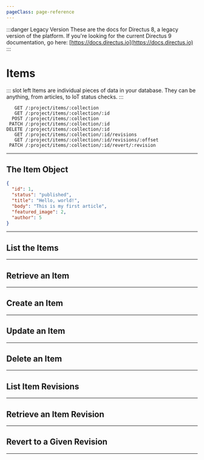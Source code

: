 ```yaml
---
pageClass: page-reference
---
```


:::danger Legacy Version
These are the docs for Directus 8, a legacy version of the platform. If you're looking for the current Directus 9 documentation, go here: [https://docs.directus.io](https://docs.directus.io)
:::

# Items

<two-up>

::: slot left
Items are individual pieces of data in your database. They can be anything, from articles, to IoT status checks.
:::

<info-box title="Endpoints" slot="right">

```endpoints
   GET /:project/items/:collection
   GET /:project/items/:collection/:id
  POST /:project/items/:collection
 PATCH /:project/items/:collection/:id
DELETE /:project/items/:collection/:id
   GET /:project/items/:collection/:id/revisions
   GET /:project/items/:collection/:id/revisions/:offset
 PATCH /:project/items/:collection/:id/revert/:revision
```

</info-box>
</two-up>

---

## The Item Object

<two-up>
<template slot="left">

Items don't have a pre-defined schema. The format depends completely on how you configured your collections and fields in Directus. For the sake of documentation, we'll use a fictional `articles` collection with the following fields: `id`, `status`, `title`, `body`, `featured_image`, and `author`.

</template>

<info-box title="Example Item Object" slot="right" class="sticky">

```json
{
  "id": 1,
  "status": "published",
  "title": "Hello, world!",
  "body": "This is my first article",
  "featured_image": 2,
  "author": 5
}
```

</info-box>
</two-up>

---

## List the Items

<two-up>
<template slot="left">

List the items.

### Parameters

<def-list>

!!! include params/project.md !!!
!!! include params/collection.md !!!

</def-list>

### Query

<def-list>

!!! include query/fields.md !!!
!!! include query/limit.md !!!
!!! include query/offset.md !!!
!!! include query/sort.md !!!
!!! include query/single.md !!!
!!! include query/status.md !!!
!!! include query/filter.md !!!
!!! include query/q.md !!!
!!! include query/meta.md !!!

</def-list>

### Returns

Returns an array of [item objects](#the-item-object).

</template>

<template slot="right">
<div class="sticky">
<info-box title="Endpoint">

```endpoints
   GET /:project/items/:collection
```

</info-box>
<info-box title="Response">

```json
{
  "data": [
    {
      "id": 1,
      "status": "published",
      "title": "Hello, world!",
      "body": "This is my first article",
      "featured_image": 2,
      "author": 5
    },
    { ... },
    { ... }
  ]
}
```

</info-box>
</div>
</template>
</two-up>

---

## Retrieve an Item

<two-up>
<template slot="left">

Retrieve a single item by unique identifier.

### Parameters

<def-list>

!!! include params/project.md !!!
!!! include params/collection.md !!!
!!! include params/id.md !!!

</def-list>

### Query

<def-list>

!!! include query/fields.md !!!
!!! include query/meta.md !!!

</def-list>

### Returns

Returns the [item object](#the-item-object) for the given unique identifier.

</template>

<template slot="right">
<div class="sticky">
<info-box title="Endpoint">

```endpoints
   GET /:project/items/:collection/:id
```

</info-box>

<info-box title="Response">

```json
{
  "data": {
    "id": 1,
    "status": "published",
    "title": "Hello, world!",
    "body": "This is my first article",
    "featured_image": 2,
    "author": 5
  }
}
```

</info-box>
</div>
</template>
</two-up>

---

## Create an Item

<two-up>
<template slot="left">

Create a new item.

### Parameters

<def-list>

!!! include params/project.md !!!
!!! include params/collection.md !!!

</def-list>

### Attributes

Based on your specific setup.

### Query

<def-list>

!!! include query/meta.md !!!

</def-list>

### Returns

Returns the [item object](#the-item-object) for the item that was just created.

</template>

<template slot="right">
<div class="sticky">
<info-box title="Endpoint">

```endpoints
  POST /:project/items/:collection
```

</info-box>

<info-box title="Request">

```json
{
  "status": "published",
  "title": "Hello, world!",
  "body": "This is my first article",
  "featured_image": 2,
  "author": 5
}
```

</info-box>

<info-box title="Response">

```json
{
  "data": {
    "id": 14,
    "status": "published",
    "title": "Hello, world!",
    "body": "This is my first article",
    "featured_image": 2,
    "author": 5
  }
}
```

</info-box>
</div>
</template>
</two-up>

---

## Update an Item

<two-up>
<template slot="left">

Update an existing item.

### Parameters

<def-list>

!!! include params/project.md !!!
!!! include params/collection.md !!!
!!! include params/id.md !!!

</def-list>

### Attributes

Based on your specific setup.

### Query

<def-list>

!!! include query/fields.md !!!
!!! include query/meta.md !!!

</def-list>

### Returns

Returns the [item object](#the-item-object) for the item that was just updated.

</template>

<template slot="right">
<div class="sticky">
<info-box title="Endpoint">

```endpoints
 PATCH /:project/items/:collection/:id
```

</info-box>

<info-box title="Request">

```json
{
  "title": "Welcome!"
}
```

</info-box>

<info-box title="Response">

```json
{
  "data": {
    "id": 14,
    "status": "published",
    "title": "Welcome!",
    "body": "This is my first article",
    "featured_image": 2,
    "author": 5
  }
}
```

</info-box>
</div>
</template>
</two-up>

---

## Delete an Item

<two-up>
<template slot="left">

Delete an existing item

### Parameters

<def-list>

!!! include params/project.md !!!
!!! include params/collection.md !!!
!!! include params/id.md !!!

</def-list>

### Returns

Returns an empty body with HTTP status 204

</template>

<template slot="right">
<div class="sticky">
<info-box title="Endpoint">

```endpoints
DELETE /:project/items/:collection/:id
```

</info-box>
</div>
</template>
</two-up>

---

## List Item Revisions

<two-up>
<template slot="left">

List the revisions made to the given item.

### Parameters

<def-list>

!!! include params/project.md !!!
!!! include params/collection.md !!!
!!! include params/id.md !!!

</def-list>

### Query

<def-list>

!!! include query/fields.md !!!
!!! include query/limit.md !!!
!!! include query/offset.md !!!
!!! include query/page.md !!!
!!! include query/sort.md !!!
!!! include query/single.md !!!
!!! include query/filter.md !!!
!!! include query/q.md !!!
!!! include query/meta.md !!!

</def-list>

### Returns

Returns an array of [revision objects](/api/revisions.html#the-revision-object).

</template>

<template slot="right">
<div class="sticky">
<info-box title="Endpoint">

```endpoints
   GET /:project/items/:collection/:id/revisions
```

</info-box>
<info-box title="Response">

```json
{
  "data": [
    {
      "id": 35,
      "activity": 37,
      "collection": "articles",
      "item": "14",
      "data": {
        "id": 14,
        "status": "published",
        "title": "Hello, World!",
        "body": "This is my first article",
        "featured_image": 2,
        "author": 5
      },
      "delta": {
        "title": "Welcome!"
      },
      "parent_collection": null,
      "parent_item": null,
      "parent_changed": false
    },
    { ... },
    { ... }
  ]
}
```

</info-box>
</div>
</template>
</two-up>

---

## Retrieve an Item Revision

<two-up>
<template slot="left">

Retrieve a single revision of the item by offset.

### Parameters

<def-list>

!!! include params/project.md !!!
!!! include params/collection.md !!!

#### offset <def-type alert>required</def-type>
How many revisions to go back in time.

</def-list>

### Query

<def-list>

!!! include query/fields.md !!!
!!! include query/meta.md !!!

</def-list>

### Returns

Returns the [revision object](/api/revisions.html#the-revision-object) for the given unique identifier.

</template>

<template slot="right">
<div class="sticky">
<info-box title="Endpoint">

```endpoints
   GET /:project/items/:collection/:id/revisions/:offset
```

</info-box>

<info-box title="Response">

```json
{
  "data": {
    "id": 35,
    "activity": 37,
    "collection": "articles",
    "item": "14",
    "data": {
      "id": 14,
      "status": "published",
      "title": "Hello, World!",
      "body": "This is my first article",
      "featured_image": 2,
      "author": 5
    },
    "delta": {
      "title": "Welcome!"
    },
    "parent_collection": null,
    "parent_item": null,
    "parent_changed": false
  }
}
```

</info-box>
</div>
</template>
</two-up>

---

## Revert to a Given Revision

<two-up>
<template slot="left">

Revert the item to a given revision.

### Parameters

<def-list>

!!! include params/project.md !!!
!!! include params/collection.md !!!
!!! include params/id.md !!!

#### revision <def-type alert>required</def-type>
Unique identifier of the revision to revert to.

</def-list>

### Attributes

No attributes available.

### Query

<def-list>

!!! include query/fields.md !!!
!!! include query/meta.md !!!

</def-list>

### Returns

Returns the [item object](#the-item-object) in its new state.

</template>

<template slot="right">
<div class="sticky">
<info-box title="Endpoint">

```endpoints
 PATCH /:project/items/:collection/:id/revert/:revision
```

</info-box>

<info-box title="Response">

```json
{
  "data": {
    "id": 14,
    "status": "published",
    "title": "Welcome!",
    "body": "This is my first article",
    "featured_image": 2,
    "author": 5
  }
}
```

</info-box>
</div>
</template>
</two-up>

---
